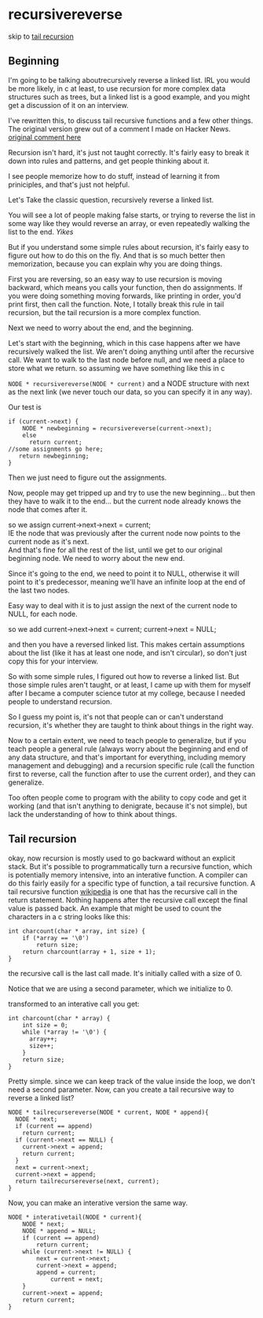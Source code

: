 recursivereverse
================

skip to [tail recursion](#tail-recursion)

Beginning
---------



I'm going to be talking aboutrecursively reverse a linked list.  IRL you would be more likely, in c at least, to use recursion for more complex data structures such as trees, but a linked list is a good example, and you might get a discussion of it on an interview.

I've rewritten this, to discuss tail recursive functions and a few other things.  The original version  grew out of a comment I made on Hacker News.
[original comment here](https://news.ycombinator.com/item?id=5477498)

Recursion isn't hard, it's just not taught correctly.  It's fairly easy to break it down into rules and patterns, and get people thinking about it.

I see people memorize how to do stuff, instead of learning it from priniciples, and that's just not helpful.

Let's Take the classic question, recursively reverse a linked list.  

You will see a lot of people making false starts, or trying to reverse the list in some way like they would reverse an array, or even repeatedly walking the list to the end. *Yikes*

But if you understand some simple rules about recursion, it's fairly easy to figure out how to do this on the fly.  And that is so much better then memorization, because you can explain why you are doing things.

First you are reversing, so an easy way to use recursion is moving backward, which means you calls your function, then do assignments.  If you were doing something moving forwards, like printing in order, you'd print first, then call the function. Note, I totally break this rule in tail recursion, but the tail recursion is a more complex function.

Next we need to worry about the end, and the beginning.  

Let's start with the beginning, which in this case happens after we have recursively walked the list. We aren't doing anything until after the recursive call. We want to walk to the last node before null, and we need a place to store what we return.  so assuming we have something like this in c  

`NODE * recursivereverse(NODE * current)` 
and a NODE structure with next as the next link (we never touch our data, so you can specify it in any way).

Our test is


    if (current->next) {
        NODE * newbeginning = recursivereverse(current->next);
        else
          return current;
    //some assignments go here;
       return newbeginning; 
    }
Then we just need to figure out the assignments.

Now, people may get tripped up and try to use the new beginning... but then they have to walk it to the end... but the current node already knows the node that comes after it.

so we assign 
    current->next->next = current;  
IE the node that was previously after the current node now points to the current node as it's next.  
And that's fine for all the rest of the list, until we get to our original beginning node.  We need to worry about the new end.

Since it's going to the end, we need to point it to NULL, otherwise it will point to it's predecessor, meaning we'll have an infinite loop at the end of the last two nodes.

Easy way to deal with it is to just assign the next of the current node to NULL, for each node. 


so we add 
    current->next->next = current;
    current->next = NULL;

and then you have a reversed linked list.  This makes certain assumptions about the list (like it has at least one node, and isn't circular), so don't just copy this for your interview.

So with some simple rules, I figured out how to reverse a linked list.  But those simple rules aren't taught, or at least, I came up with them for myself after I became a computer science tutor at my college, because I needed people to understand recursion. 

So I guess my point is, it's not that people can or can't understand recursion, it's whether they are taught to think about things in the right way.  

Now to a certain extent, we need to teach people to generalize, but if you teach people a general rule (always worry about the beginning and end of any data structure, and that's important for everything, including memory management and debugging) and a recursion specific rule (call the function first to reverse, call the function after to use the current order), and they can generalize.  

Too often people come to program with the ability to copy code and get it working (and that isn't anything to denigrate, because it's not simple), but lack the understanding of how to think about things.  

Tail recursion
--------------

okay, now recursion is mostly used to go backward without an explicit stack.  But it's possible to programmatically turn a recursive function, which is potentially memory intensive, into an interative function.  A compiler can do this fairly easily for a specific type of function, a tail recursive function. 
A tail recursive function [wikipedia](https://en.wikipedia.org/wiki/Tail_recursion) is one that has the recursive call in the return statement.  Nothing happens after the recursive call except the final value is passed back.
An example that might be used to count the characters in a c string looks like this: 

    int charcount(char * array, int size) {
        if (*array == '\0')    
            return size;
        return charcount(array + 1, size + 1); 
    }

the recursive call is the last call made.  It's initially called with a size of 0.

Notice that we are using a second parameter, which we initialize to 0.

transformed to an interative call you get:

    int charcount(char * array) {
        int size = 0;
        while (*array != '\0') {
          array++;
          size++;
        }
        return size;
    }
Pretty simple. since we can keep track of the value inside the loop, we don't need a second parameter.
Now, can you create a tail recursive way to reverse a linked list?



    NODE * tailrecursereverse(NODE * current, NODE * append){
      NODE * next;
      if (current == append)
        return current;
      if (current->next == NULL) {
        current->next = append;
        return current;
      }
      next = current->next;
      current->next = append;
      return tailrecursereverse(next, current);
    }

Now, you can make an interative version the same way.

    NODE * interativetail(NODE * current){
    	NODE * next;
    	NODE * append = NULL;
    	if (current == append)
    		return current;
    	while (current->next != NULL) {
    		next = current->next;
    		current->next = append;
    		append = current;
                current = next;
      	}
    	current->next = append;
    	return current;
    }



    

 






